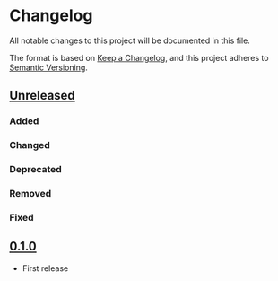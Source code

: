 # Changelog
All notable changes to this project will be documented in this file.

The format is based on [Keep a Changelog](https://keepachangelog.com/en/1.0.0/),
and this project adheres to [Semantic Versioning](https://semver.org/spec/v2.0.0.html).

## [Unreleased]

### Added

### Changed

### Deprecated

### Removed

### Fixed

## [0.1.0]

- First release

[Unreleased]: <https://github.com/stac-extensions/cf/compare/v0.1.0...HEAD>
[0.1.0]: <https://github.com/stac-extensions/cf/tree/v0.1.0>
